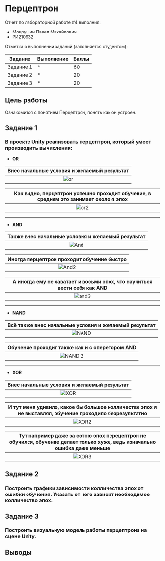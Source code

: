 # Перцептрон
Отчет по лабораторной работе #4 выполнил:
- Мокрушин Павел Михайлович
- РИ210932

Отметка о выполнении заданий (заполняется студентом):

| Задание | Выполнение | Баллы |
| ------ | ------ | ------ |
| Задание 1 | * | 60 |
| Задание 2 | * | 20 |
| Задание 3 | * | 20 |

## Цель работы
Ознакомится с понятием Перцептрон, понять как он устроен.

## Задание 1
### В проекте Unity реализовать перцептрон, который умеет производить вычисления:
- **OR**

|Внес начальные условия и желаемый результат|
|:--:|
| ![or](https://user-images.githubusercontent.com/101575777/202890048-fd9b1f5f-3697-45e2-870a-62051da9a35a.png) |

|Как видно, перцептрон успешно проходит обучение, в среднем это занимает около 4 эпох|
|:--:|
|![or2](https://user-images.githubusercontent.com/101575777/202890204-6a11b122-ec49-4670-b575-9e8b28831526.png) |

***

- **AND**

|Также внес начальные условия и желаемый результат|
|:--:|
| ![And](https://user-images.githubusercontent.com/101575777/202890307-b2234b6c-5622-4d80-9d5a-ea38b7077827.png) |

|Иногда перцептрон проходит обучение быстро|
|:--:|
| ![And2](https://user-images.githubusercontent.com/101575777/202890323-767d1e03-c7ab-43c3-81ad-a6fd5cc68eaa.png) |

|А иногда ему не хаватает и восьми эпох, что научиться вести себя как AND|
|:--:|
| ![and3](https://user-images.githubusercontent.com/101575777/202890360-c4fbb30f-96da-4116-8a39-a76965688145.png) |

***

- **NAND**

|Всё также внес начальные условия и желаемый результат|
|:--:|
| ![NAND](https://user-images.githubusercontent.com/101575777/202890565-b4a3d126-087a-4f09-9a7a-c52b96d1d0b9.png) |

|Обучение проходит также как и с оперетором AND|
|:--:|
| ![NAND 2](https://user-images.githubusercontent.com/101575777/202890608-aef0721c-8269-44bb-8299-759c642de089.png) |

***

- **XOR**

|Внес начальные условия и желаемый результат|
|:--:|
| ![XOR](https://user-images.githubusercontent.com/101575777/202890673-ec047153-172b-412f-96a6-f66ea81c6485.png) |

|И тут меня удивило, какое бы большое колличество эпох я не выставлял, обучение проходило безрезультатно|
|:--:|
|![XOR2](https://user-images.githubusercontent.com/101575777/202890681-131171a8-4990-4392-8213-e285a869b057.png) |


|Тут например даже за сотню эпох перецептрон не обучился, обучение делает только хуже, ведь изначально ошибка даже меньше|
|:--:|
| ![XOR3](https://user-images.githubusercontent.com/101575777/202890807-81065ce7-b629-4bca-bf4f-9eb241471c56.png) |

## Задание 2
### Построить графики зависимости колличества эпох от ошибки обучения. Указать от чего зависит необходимое колличество эпох.

## Задание 3
### Построить визуальную модель работы перцептрона на сцене Unity.

## Выводы
